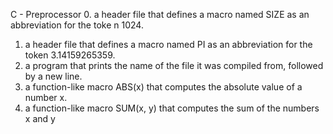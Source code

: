  C - Preprocessor
0. a header file that defines a macro named SIZE as an abbreviation for the toke   n 1024.
1. a header file that defines a macro named PI as an abbreviation for the token    3.14159265359.
2.  a program that prints the name of the file it was compiled from, followed by   a new line.
3. a function-like macro ABS(x) that computes the absolute value of a number x.
4.  a function-like macro SUM(x, y) that computes the sum of the numbers x and y
